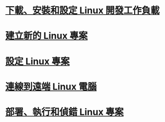 # [下載、安裝和設定 Linux 開發工作負載](download-install-and-setup-the-linux-development-workload.md)
# [建立新的 Linux 專案](create-a-new-linux-project.md)
# [設定 Linux 專案](configure-a-linux-project.md)
# [連線到遠端 Linux 電腦](connect-to-your-remote-linux-computer.md)
# [部署、執行和偵錯 Linux 專案](deploy-run-and-debug-your-linux-project.md)

<!--HONumber=Feb17_HO4-->


